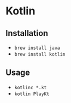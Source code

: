 # Kotlin

## Installation

* `brew install java`
* `brew install kotlin`

## Usage

* `kotlinc *.kt`
* `kotlin PlayKt`
